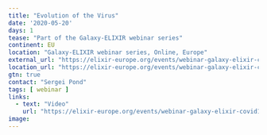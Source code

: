 ```yaml
---
title: "Evolution of the Virus"
date: '2020-05-20'
days: 1
tease: "Part of the Galaxy-ELIXIR webinar series"
continent: EU
location: "Galaxy-ELIXIR webinar series, Online, Europe"
external_url: "https://elixir-europe.org/events/webinar-galaxy-elixir-covid19#session4"
location_url: "https://elixir-europe.org/events/webinar-galaxy-elixir-covid19"
gtn: true
contact: "Sergei Pond"
tags: [ webinar ]
links:
  - text: "Video"
    url: "https://elixir-europe.org/events/webinar-galaxy-elixir-covid19#session4"
image: 
---
```

